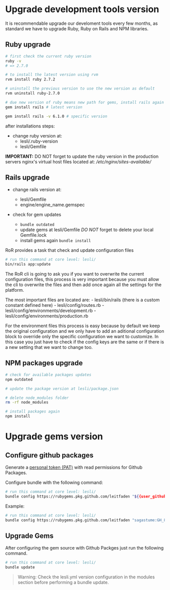 # Upgrade development tools version
It is recommendable upgrade our develoment tools every few months, as standard we have to upgrade Ruby, Ruby on Rails and NPM libraries.

## Ruby upgrade

```sh
# first check the current ruby version 
ruby -v
# => 2.7.0

# to install the latest version using rvm
rvm install ruby 2.7.2

# uninstall the previous version to use the new version as default
rvm uninstall ruby-2.7.0

# due new version of ruby means new path for gems, install rails again
gem install rails # latest version

gem install rails -v 6.1.0 # specific version
```

after installations steps:

- change ruby version at:
    - lesli/.ruby-version
    - lesli/Gemfile

**IMPORTANT:** DO NOT forget to update the ruby version in the production servers nginx's virtual host files located at: */etc/nginx/sites-available/*



## Rails upgrade

- change rails version at:
    - lesli/Gemfile
    - engine/engine_name.gemspec

- check for gem updates
    - `bundle outdated`
    - update gems at lesli/Gemfile *DO NOT* forget to delete your local Gemfile.lock
    - install gems again `bundle install`

RoR provides a task that check and update configuration files

```sh
# run this command at core level: lesli/
bin/rails app:update
```

The RoR cli is going to ask you if you want to overwrite the current configuration files, this process is very important because you must allow the cli to overwrite the files and then add once again all the settings for the platform.  

The most important files are located are:
    - lesli/bin/rails (there is a custom constant defined here)
    - lesli/config/routes.rb
    - lesli/config/environments/development.rb
    - lesli/config/environments/production.rb  

For the environment files this process is easy because by default we keep the original configuration and we only have to add an aditional configuration block to override only the specific configuration we want to customize. In this case you just have to check if the config keys are the same or if there is a new setting that we want to change too.



## NPM packages upgrade

```sh
# check for available packages updates
npm outdated

# update the package version at lesli/package.json

# delete node_modules folder 
rm -rf node_modules

# install packages again
npm install
```

# Upgrade gems version

## Configure github packages

Generate a [personal token (PAT)](https://docs.github.com/en/github/authenticating-to-github/keeping-your-account-and-data-secure/creating-a-personal-access-token)  with read permissions for Github Packages.

Configure bundle with the following command:

```sh
# run this command at core level: lesli/
bundle config https://rubygems.pkg.github.com/leitfaden "${{user_github}}:${{secrets.READ_GEM_BY_ACTIONS}}"
```

Example:

```sh
# run this command at core level: lesli/
bundle config https://rubygems.pkg.github.com/leitfaden "sagastume:GH_898DJKLJKLASD993"
```

## Upgrade Gems

After configuring the gem source with Github Packges just run the following command.

```sh
# run this command at core level: lesli/
bundle update
```

> Warning: Check the lesli.yml version configuration in the modules section before performing a bundle update.